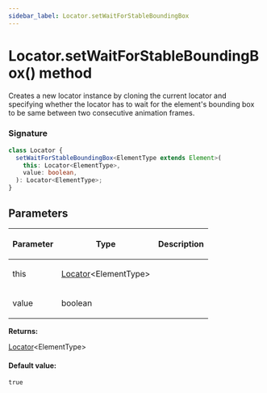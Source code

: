 ```yaml
---
sidebar_label: Locator.setWaitForStableBoundingBox
---
```


# Locator.setWaitForStableBoundingBox() method

Creates a new locator instance by cloning the current locator and specifying whether the locator has to wait for the element's bounding box to be same between two consecutive animation frames.

### Signature

```typescript
class Locator {
  setWaitForStableBoundingBox<ElementType extends Element>(
    this: Locator<ElementType>,
    value: boolean,
  ): Locator<ElementType>;
}
```

## Parameters

<table><thead><tr><th>

Parameter

</th><th>

Type

</th><th>

Description

</th></tr></thead>
<tbody><tr><td>

this

</td><td>

[Locator](./puppeteer.locator.md)&lt;ElementType&gt;

</td><td>

</td></tr>
<tr><td>

value

</td><td>

boolean

</td><td>

</td></tr>
</tbody></table>

**Returns:**

[Locator](./puppeteer.locator.md)&lt;ElementType&gt;

#### Default value:

`true`
